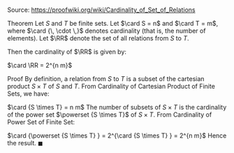 # 

Source: https://proofwiki.org/wiki/Cardinality_of_Set_of_Relations

Theorem
Let $S$ and $T$ be finite sets.
Let $\card S = n$ and $\card T = m$, where $\card {\, \cdot \,}$ denotes cardinality (that is, the number of elements).
Let $\RR$ denote the set of all relations from $S$ to $T$.

Then the cardinality of $\RR$ is given by:

$\card \RR = 2^{n m}$


Proof
By definition, a relation from $S$ to $T$ is a subset of the cartesian product $S \times T$ of $S$ and $T$.
From Cardinality of Cartesian Product of Finite Sets, we have:

$\card {S \times T} = n m$
The number of subsets of $S \times T$ is the cardinality of the power set $\powerset {S \times T}$ of $S \times T$.
From Cardinality of Power Set of Finite Set:

$\card {\powerset {S \times T} } = 2^{\card {S \times T} } = 2^{n m}$
Hence the result.
$\blacksquare$





